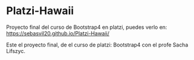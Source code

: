 # Platzi-Hawaii
Proyecto final del curso de Bootstrap4 en platzi, puedes verlo en:
https://sebasvil20.github.io/Platzi-Hawaii/

Este el proyecto final, de el curso de platzi: Bootstrap4 con el profe Sacha Lifszyc. 
